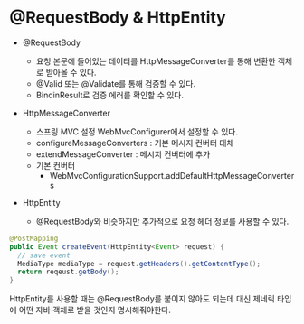 # @RequestBody & HttpEntity

- @RequestBody
  - 요청 본문에 들어있는 데이터를 HttpMessageConverter를 통해 변환한 객체로 받아올 수 있다.
  - @Valid 또는 @Validate를 통해 검증할 수 있다.
  - BindinResult로 검증 에러를 확인할 수 있다.
  
- HttpMessageConverter
  - 스프링 MVC 설정 WebMvcConfigurer에서 설정할 수 있다.
  - configureMessageConverters : 기본 메시지 컨버터 대체
  - extendMessageConverter : 메시지 컨버터에 추가
  - 기본 컨버터
    - WebMvcConfigurationSupport.addDefaultHttpMessageConverters
    
- HttpEntity
  - @RequestBody와 비슷하지만 추가적으로 요청 헤더 정보를 사용할 수 있다.

```java
@PostMapping
public Event createEvent(HttpEntity<Event> request) {
  // save event
  MediaType mediaType = request.getHeaders().getContentType();
  return reqeust.getBody();
}
```

HttpEntity를 사용할 때는 @RequestBody를 붙이지 않아도 되는데 대신 제네릭 타입에 어떤 자바 객체로 받을 것인지 명시해줘야한다.
